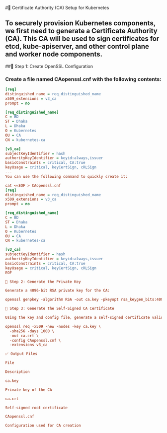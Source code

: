 #📜 Certificate Authority (CA) Setup for Kubernetes

To securely provision Kubernetes components, we first need to generate a Certificate Authority (CA). This CA will be used to sign certificates for etcd, kube-apiserver, and other control plane and worker node components.
---
##🔧 Step 1: Create OpenSSL Configuration

### Create a file named CAopenssl.cnf with the following contents:
```ini
[req]
distinguished_name = req_distinguished_name
x509_extensions = v3_ca
prompt = no

[req_distinguished_name]
C = BD
ST = Dhaka
L = Dhaka
O = Kubernetes
OU = CA
CN = kubernetes-ca

[v3_ca]
subjectKeyIdentifier = hash
authorityKeyIdentifier = keyid:always,issuer
basicConstraints = critical, CA:true
keyUsage = critical, keyCertSign, cRLSign
---
You can use the following command to quickly create it:

cat <<EOF > CAopenssl.cnf
[req]
distinguished_name = req_distinguished_name
x509_extensions = v3_ca
prompt = no

[req_distinguished_name]
C = BD
ST = Dhaka
L = Dhaka
O = Kubernetes
OU = CA
CN = kubernetes-ca

[v3_ca]
subjectKeyIdentifier = hash
authorityKeyIdentifier = keyid:always,issuer
basicConstraints = critical, CA:true
keyUsage = critical, keyCertSign, cRLSign
EOF

🔐 Step 2: Generate the Private Key

Generate a 4096-bit RSA private key for the CA:

openssl genpkey -algorithm RSA -out ca.key -pkeyopt rsa_keygen_bits:4096

📄 Step 3: Generate the Self-Signed CA Certificate

Using the key and config file, generate a self-signed certificate valid for 1000 days:

openssl req -x509 -new -nodes -key ca.key \
  -sha256 -days 1000 \
  -out ca.crt \
  -config CAopenssl.cnf \
  -extensions v3_ca

✅ Output Files

File

Description

ca.key

Private key of the CA

ca.crt

Self-signed root certificate

CAopenssl.cnf

Configuration used for CA creation
